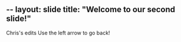 --
layout: slide
title: "Welcome to our second slide!"
---
Chris's edits
Use the left arrow to go back!
